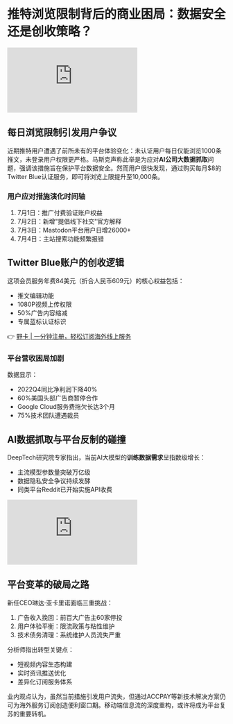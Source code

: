 # 推特浏览限制背后的商业困局：数据安全还是创收策略？

![推特限流引发的用户争议](https://img2.fyun.cc/newsimg/54/994/534767edac03ac2b.md)

## 每日浏览限制引发用户争议
近期推特用户遭遇了前所未有的平台体验变化：未认证用户每日仅能浏览1000条推文，未登录用户权限更严格。马斯克声称此举是为应对**AI公司大数据抓取**问题，强调该措施旨在保护平台数据安全。然而用户很快发现，通过购买每月$8的Twitter Blue认证服务，即可将浏览上限提升至10,000条。

### 用户应对措施演化时间轴
1. 7月1日：推广付费验证账户权益
2. 7月2日：新增"提倡线下社交"官方解释
3. 7月3日：Mastodon平台用户日增26000+
4. 7月4日：主站搜索功能频繁报错

## Twitter Blue账户的创收逻辑
这项会员服务年费84美元（折合人民币609元）的核心权益包括：
- 推文编辑功能
- 1080P视频上传权限
- 50%广告内容缩减
- 专属蓝标认证标识

👉 [野卡 | 一分钟注册，轻松订阅海外线上服务](https://bbtdd.com/yeka)

### 平台营收困局加剧
数据显示：
- 2022Q4同比净利润下降40%
- 60%美国头部广告商暂停合作
- Google Cloud服务费拖欠长达3个月
- 75%技术团队遭遇裁员

## AI数据抓取与平台反制的碰撞
DeepTech研究院专家指出，当前AI大模型的**训练数据需求**呈指数级增长：
- 主流模型参数量突破万亿级
- 数据隐私安全争议持续发酵
- 同类平台Reddit已开始实施API收费

![社交媒体数据安全攻防战](https://td.fyun.cc/index.php?c=index&m=click_record&click_id=63058)

## 平台变革的破局之路
新任CEO琳达·亚卡里诺面临三重挑战：
1. 广告收入挽回：前百大广告主60家停投
2. 用户体验平衡：限流政策与粘性维护
3. 技术债务清理：系统维护人员流失严重

分析师指出转型关键点：
- 短视频内容生态构建
- 实时资讯推送优化
- 差异化订阅服务体系

业内观点认为，虽然当前措施引发用户流失，但通过ACCPAY等新技术解决方案仍可为海外服务订阅创造便利窗口期。移动端信息流的深度重构，或许将成为平台复苏的重要转机。